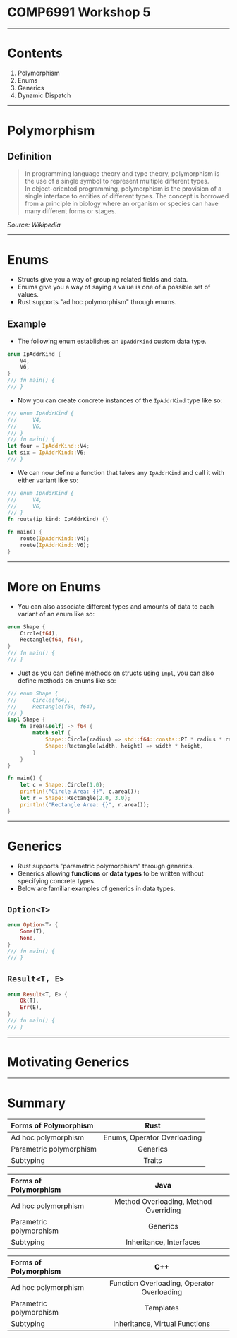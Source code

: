 <!-- markdownlint-disable MD005 MD012 MD013 MD007 MD024 -->

# COMP6991 Workshop 5

---

# Contents

1. Polymorphism
2. Enums
3. Generics
4. Dynamic Dispatch

---

# Polymorphism


## Definition

> In programming language theory and type theory, polymorphism is the use of a single symbol to represent multiple different types.
\
In object-oriented programming, polymorphism is the provision of a single interface to entities of different types. The concept is borrowed from a principle in biology where an organism or species can have many different forms or stages.

*Source: Wikipedia*

---

# Enums

* Structs give you a way of grouping related fields and data.
* Enums give you a way of saying a value is one of a possible set of values.
* Rust supports "ad hoc polymorphism" through enums.

## Example

* The following enum establishes an `IpAddrKind` custom data type.

```rust
enum IpAddrKind {
    V4,
    V6,
}
/// fn main() {
/// }
```

* Now you can create concrete instances of the `IpAddrKind` type like so:

```rust
/// enum IpAddrKind {
///     V4,
///     V6,
/// }
/// fn main() {
let four = IpAddrKind::V4;
let six = IpAddrKind::V6;
/// }
```

* We can now define a function that takes any `IpAddrKind` and call it with either variant like so:

```rust
/// enum IpAddrKind {
///     V4,
///     V6,
/// }
fn route(ip_kind: IpAddrKind) {}

fn main() {
    route(IpAddrKind::V4);
    route(IpAddrKind::V6);
}
```

---

# More on Enums

* You can also associate different types and amounts of data to each variant of an enum like so:

```rust
enum Shape {
    Circle(f64),
    Rectangle(f64, f64),
}
/// fn main() {
/// }
```

* Just as you can define methods on structs using `impl`, you can also define methods on enums like so:

```rust
/// enum Shape {
///     Circle(f64),
///     Rectangle(f64, f64),
/// }
impl Shape {
    fn area(&self) -> f64 {
        match self {
            Shape::Circle(radius) => std::f64::consts::PI * radius * radius,
            Shape::Rectangle(width, height) => width * height,
        }
    }
}

fn main() {
    let c = Shape::Circle(1.0);
    println!("Circle Area: {}", c.area());
    let r = Shape::Rectangle(2.0, 3.0);
    println!("Rectangle Area: {}", r.area());
}
```

---

# Generics

* Rust supports "parametric polymorphism" through generics.
* Generics allowing **functions** or **data types** to be written without specifying concrete types.
* Below are familiar examples of generics in data types.

## `Option<T>`

```rust
enum Option<T> {
    Some(T),
    None,
}
/// fn main() {
/// }
```

## `Result<T, E>`

```rust
enum Result<T, E> {
    Ok(T),
    Err(E),
}
/// fn main() {
/// }
```

---

# Motivating Generics




---

# Summary

| Forms of Polymorphism      | Rust |
| :---------------- | :------: |
| Ad hoc polymorphism        | Enums, Operator Overloading |
| Parametric polymorphism    | Generics  |
| Subtyping                  | Traits  |

| Forms of Polymorphism      | Java |
| :---------------- | :------: |
| Ad hoc polymorphism        | Method Overloading, Method Overriding |
| Parametric polymorphism    | Generics |
| Subtyping                  | Inheritance, Interfaces |

| Forms of Polymorphism      | C++ |
| :---------------- | :------: |
| Ad hoc polymorphism        | Function Overloading, Operator Overloading |
| Parametric polymorphism    | Templates |
| Subtyping                  | Inheritance, Virtual Functions |

